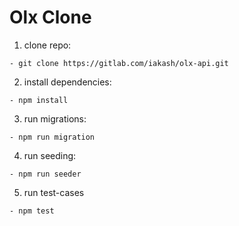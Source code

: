 # Olx Clone

1. clone repo:
```
- git clone https://gitlab.com/iakash/olx-api.git
```
2. install dependencies:
```
- npm install
```
3. run migrations:
```
- npm run migration
```
4. run seeding:
```
- npm run seeder
```
5. run test-cases
```
- npm test
```
